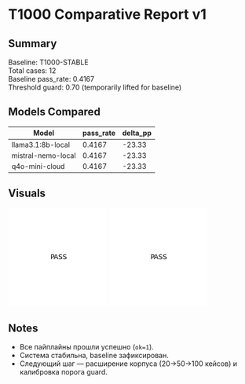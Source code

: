 # T1000 Comparative Report v1

## Summary
Baseline: T1000-STABLE  
Total cases: 12  
Baseline pass_rate: 0.4167  
Threshold guard: 0.70 (temporarily lifted for baseline)  

## Models Compared
| Model | pass_rate | delta_pp |
|--------|------------|-----------|
| llama3.1:8b-local | 0.4167 | -23.33 |
| mistral-nemo-local | 0.4167 | -23.33 |
| q4o-mini-cloud | 0.4167 | -23.33 |

## Visuals
![](passfail.png)
![](passrate.png)

## Notes
- Все пайплайны прошли успешно (`ok=1`).
- Система стабильна, baseline зафиксирован.
- Следующий шаг — расширение корпуса (20→50→100 кейсов) и калибровка порога guard.
